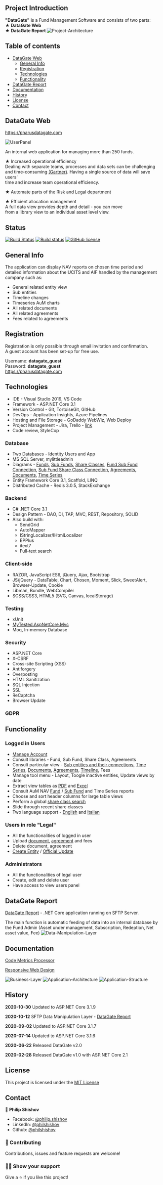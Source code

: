 ## Project Introduction

**"DataGate"** is a Fund Management Software and consists of two parts:  <br />
   ★ **DataGate Web**  <br />
   ★ **DataGate Report**
![Project-Architecture](Documentation/Presentation/Project-Architecture.png)

## Table of contents
* [DataGate Web](#datagate-web)
  * [General Info](#general-info)
  * [Registration](#registration)
  * [Technologies](#technologies)
  * [Functionality](#functionality)
* [DataGate Report](#datagate-report)
* [Documentation](#documentation)
* [History](#history)
* [License](#license)
* [Contact](#contact)

## DataGate Web 

https://pharusdatagate.com <br />

![UserPanel](Documentation/Screenshots/App/UserPanel.png)

An internal web application for managing more than 250 funds. <br />

★ Increased operational efficiency <br />
Dealing with separate teams, processes and data sets can be challenging <br />
and time-consuming [(Gartner)](https://wiki2.org/en/Business_intelligence#cite_note-blumberg-18). Having a single source of data will save users' <br />
time and increase team operational efficiency. <br />

★ Automate parts of the Risk and Legal department <br />

★ Efficient allocation management <br />
A full data view provides depth and detail - you can move <br />
from a library view to an individual asset level view. 

  ## Status
  [![Build Status](https://dev.azure.com/philshishov/DataGate/_apis/build/status/DataGate-CI?branchName=master)](https://dev.azure.com/philshishov/DataGate/_build/latest?definitionId=1&branchName=master) [![Build status](https://ci.appveyor.com/api/projects/status/thvsvj1du6d595m6?svg=true)](https://ci.appveyor.com/project/PhilShishov/datagate)
  [![GitHub license](https://img.shields.io/github/license/philshishov/DataGate?color=brightgreen)](https://github.com/PhilShishov/DataGate/blob/master/LICENSE)

## General Info

The application can display NAV reports on chosen time period and <br />
detailed information about the UCITS and AIF handled by the management company such as: 
* General related entity view
* Sub entities
* Timeline changes
* Timeseries AuM charts
* All related documents
* All related agreements
* Fees related to agreements
 
 ## Registration
Registration is only possible through email invitation and confirmation. <br />
A guest account has been set-up for free use. <br />

Username: **datagate_guest** <br />
Password: **datagate_guest** <br />
https://pharusdatagate.com <br />
 
 ## Technologies
* IDE - Visual Studio 2019, VS Code
* Framework - ASP.NET Core 3.1
* Version Control - Git, TortoiseGit, GitHub
* DevOps - Application Insights, Azure Pipelines
* Hosting and File Storage - GoDaddy WebWiz, Web Deploy
* Project Management - Jira, Trello - [link](https://trello.com/pharusit)
* Code review, StyleCop

### Database 
* Two Databases - Identity Users and App
* MS SQL Server, mylittleadmin
* Diagrams -
[Funds](https://github.com/PhilShishov/DataGate/blob/master/Documentation/Screenshots/DB-Diagrams/Funds.png),
[Sub Funds](https://github.com/PhilShishov/DataGate/blob/master/Documentation/Screenshots/DB-Diagrams/SubFunds.png),
[Share Classes](https://github.com/PhilShishov/DataGate/blob/master/Documentation/Screenshots/DB-Diagrams/ShareClasses.png),
[Fund Sub Fund Connection](https://github.com/PhilShishov/DataGate/blob/master/Documentation/Screenshots/DB-Diagrams/FundSubFundConnection.png),
[Sub Fund Share Class Connection](https://github.com/PhilShishov/DataGate/blob/master/Documentation/Screenshots/DB-Diagrams/SubFundShareClassConnection.png),
[Agreements](https://github.com/PhilShishov/DataGate/blob/master/Documentation/Screenshots/DB-Diagrams/Agreements.png),
[Documents](https://github.com/PhilShishov/DataGate/blob/master/Documentation/Screenshots/DB-Diagrams/Documents.png),
[Time Series](https://github.com/PhilShishov/DataGate/blob/master/Documentation/Screenshots/DB-Diagrams/TimeSeries.png)
* Entity Framework Core 3.1, Scaffold, LINQ
* Distributed Cache - Redis 3.0.5, StackExchange

### Backend
* C# .NET Core 3.1
* Design Pattern - DAO, DI, TAP, MVC, REST, Repository, SOLID
* Also build with:
  * SendGrid
  * AutoMapper 
  * IStringLocalizer/IHtmlLocalizer
  * EPPlus
  * itext7
  * Full-text search

### Client-side
* RAZOR, JavaScript ES6, jQuery, Ajax, Bootstrap
* JS/jQuery - DataTable, Chart, Chosen, Moment, Slick, SweetAlert, Browser-Update, Cookie
* Libman, Bundle, WebCompiler
* SCSS/CSS3, HTML5 (SVG, Canvas, localStorage)

### Testing
* xUnit
* [MyTested.AspNetCore.Mvc](https://github.com/ivaylokenov/MyTested.AspNetCore.Mvc)
* Moq, In-memory Database

### Security
 * ASP.NET Core
 * X-CSRF
 * Cross-site Scripting (XSS)
 * Antiforgery
 * Overposting
 * HTML Sanitization
 * SQL Injection
 * SSL
 * ReCaptcha
 * Browser Update
 
 ### GDPR

## Functionality 
### Logged in Users
 - [Manage Account](https://github.com/PhilShishov/DataGate/blob/master/Documentation/Screenshots/App/ManageAccount.png)
 - Consult libraries - Fund, Sub Fund, Share Class, Agreements
 - Consult particular view - [Sub entities and their connections](https://github.com/PhilShishov/DataGate/blob/master/Documentation/Screenshots/App/DetailFundView.png), 
 [Time Series](https://github.com/PhilShishov/DataGate/blob/master/Documentation/Screenshots/App/TimeSeries.png), 
 [Documents](https://github.com/PhilShishov/DataGate/blob/master/Documentation/Screenshots/App/Documents.png), 
 [Agreements](https://github.com/PhilShishov/DataGate/blob/master/Documentation/Screenshots/App/Agreements.png), 
 [Timeline](https://github.com/PhilShishov/DataGate/blob/master/Documentation/Screenshots/App/Timeline.png), 
 Fees
 - Manage tool menu - Layout, Toogle inactive entities, Update views by date
 - Extract view tables as [PDF](https://github.com/PhilShishov/DataGate/blob/master/Documentation/Screenshots/Extraction/Funds.pdf) 
 and [Excel](https://github.com/PhilShishov/DataGate/blob/master/Documentation/Screenshots/Extraction/Funds.xlsx)
 - Consult AuM NAV [Fund](https://github.com/PhilShishov/DataGate/blob/master/Documentation/Screenshots/App/FundReports.png) / [Sub Fund](https://github.com/PhilShishov/DataGate/blob/master/Documentation/Screenshots/App/SubFundReports.png) and Time Series reports
 - Choose and sort header columns for large table views
 - Perform a global [share class search](https://github.com/PhilShishov/DataGate/blob/master/Documentation/Screenshots/App/SearchView.png)
 - Slide through recent share classes
 - Two language support - 
 [English](https://github.com/PhilShishov/DataGate/blob/master/Documentation/Screenshots/App/UserPanel.png) and 
 [Italian](https://github.com/PhilShishov/DataGate/blob/master/Documentation/Screenshots/App/Italian.png)
 ### Users in role "Legal"
  - All the functionalities of logged in user
  - Upload
   [document](https://github.com/PhilShishov/DataGate/blob/master/Documentation/Screenshots/App/UploadDocument.png),
   [agreement](https://github.com/PhilShishov/DataGate/blob/master/Documentation/Screenshots/App/UploadAgreement.png) and
   fees
 -  Delete document, agreement
  - [Create Entity](https://github.com/PhilShishov/DataGate/blob/master/Documentation/Screenshots/App/Create.png)
  / [Official Update](https://github.com/PhilShishov/DataGate/blob/master/Documentation/Screenshots/App/OfficialUpdate.png)
 ### Administrators
 - All the functionalities of legal user
 - Create, edit and delete user
 - Have access to view users panel
 
 ## DataGate Report
 
  [DataGate Report](https://github.com/PhilShishov/DataGate-Report) - .NET Core application running on SFTP Server.  </br>

The main function is automatic feeding of data into an internal database by the Fund Admin (Asset under management, Subscription, Redeption, Net asset value, Fee)
![Data-Manipulation-Layer](Documentation/Presentation/Data-Manipulation-Layer.png)

## Documentation

[Code Metrics Processor](https://github.com/PhilShishov/DataGate/blob/master/Documentation/DataGate_CodeMetricsAnalyzis_20200720.xlsx)

[Responsive Web Design](https://github.com/PhilShishov/DataGate/tree/master/Documentation/Screenshots/App/Responsive)


![Business-Layer](Documentation/Presentation/Business-Layer.png)
![Application-Architecture](Documentation/Presentation/Application-Architecture.png)
![Application-Structure](Documentation/Presentation/Application-Structure.png)
  
  ## History
**2020-10-30** Updated to ASP.NET Core 3.1.9
  
**2020-10-12** SFTP Data Manipulation Layer - [DataGate Report](https://github.com/PhilShishov/DataGate-Report)

**2020-09-02** Updated to ASP.NET Core 3.1.7

**2020-07-14** Updated to ASP.NET Core 3.1.6

**2020-06-22** Released DataGate v2.0

**2020-02-28** Released DataGate v1.0 with ASP.NET Core 2.1

## License
This project is licensed under the [MIT License](LICENSE)
  
## Contact
:boy: **Philip Shishov**

- Facebook: [@philip.shishov](https://www.facebook.com/philip.shishov/)
- LinkedIn: [@philshishov](https://www.linkedin.com/in/philshishov/)
- Github: [@philshishov](https://github.com/philshishov)

### :handshake: Contributing

Contributions, issues and feature requests are welcome!

### :man_astronaut: Show your support

Give a :star: if you like this project!

